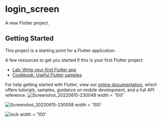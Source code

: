# login_screen

A new Flutter project.

## Getting Started

This project is a starting point for a Flutter application.

A few resources to get you started if this is your first Flutter project:

- [Lab: Write your first Flutter app](https://flutter.dev/docs/get-started/codelab)
- [Cookbook: Useful Flutter samples](https://flutter.dev/docs/cookbook)

For help getting started with Flutter, view our
[online documentation](https://flutter.dev/docs), which offers tutorials,
samples, guidance on mobile development, and a full API reference.
![Screenshot_20220615-230048](https://user-images.githubusercontent.com/107251373/173889949-caf07a6d-41f5-4486-9d32-a75e08b5581e.jpg) width = '100'

![Screenshot_20220615-230058](https://user-images.githubusercontent.com/107251373/173890119-d6d93024-17c5-47c4-91a5-f1cb83e14258.jpg) width = '100'

![lock](https://user-images.githubusercontent.com/107251373/173890127-e2a2d1c5-ad12-49d1-a090-9d12582c323b.png) width = '100'


